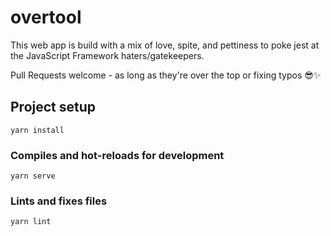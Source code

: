# overtool

This web app is build with a mix of love, spite, and pettiness to poke jest at the JavaScript Framework haters/gatekeepers.

Pull Requests welcome - as long as they're over the top or fixing typos 😎✨

## Project setup

```
yarn install
```

### Compiles and hot-reloads for development

```
yarn serve
```

### Lints and fixes files

```
yarn lint
```
